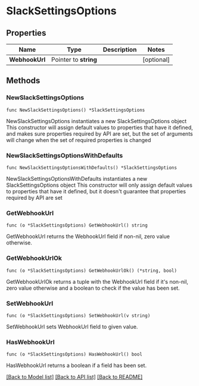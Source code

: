 # SlackSettingsOptions

## Properties

Name | Type | Description | Notes
------------ | ------------- | ------------- | -------------
**WebhookUrl** | Pointer to **string** |  | [optional] 

## Methods

### NewSlackSettingsOptions

`func NewSlackSettingsOptions() *SlackSettingsOptions`

NewSlackSettingsOptions instantiates a new SlackSettingsOptions object
This constructor will assign default values to properties that have it defined,
and makes sure properties required by API are set, but the set of arguments
will change when the set of required properties is changed

### NewSlackSettingsOptionsWithDefaults

`func NewSlackSettingsOptionsWithDefaults() *SlackSettingsOptions`

NewSlackSettingsOptionsWithDefaults instantiates a new SlackSettingsOptions object
This constructor will only assign default values to properties that have it defined,
but it doesn't guarantee that properties required by API are set

### GetWebhookUrl

`func (o *SlackSettingsOptions) GetWebhookUrl() string`

GetWebhookUrl returns the WebhookUrl field if non-nil, zero value otherwise.

### GetWebhookUrlOk

`func (o *SlackSettingsOptions) GetWebhookUrlOk() (*string, bool)`

GetWebhookUrlOk returns a tuple with the WebhookUrl field if it's non-nil, zero value otherwise
and a boolean to check if the value has been set.

### SetWebhookUrl

`func (o *SlackSettingsOptions) SetWebhookUrl(v string)`

SetWebhookUrl sets WebhookUrl field to given value.

### HasWebhookUrl

`func (o *SlackSettingsOptions) HasWebhookUrl() bool`

HasWebhookUrl returns a boolean if a field has been set.


[[Back to Model list]](../README.md#documentation-for-models) [[Back to API list]](../README.md#documentation-for-api-endpoints) [[Back to README]](../README.md)


